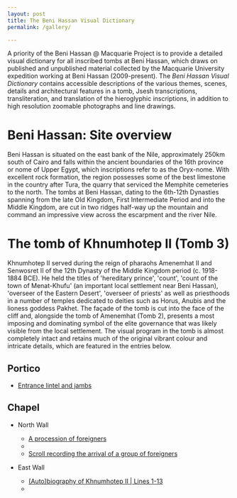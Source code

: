 ```yaml
---
layout: post
title: The Beni Hassan Visual Dictionary
permalink: /gallery/

---
```



<!-- <amp-img width="600" height="300" layout="responsive" src="http://lorempixel.com/600/300/sports"></amp-img> -->

<main id="content" role="main" class="content">

A priority of the Beni Hassan @ Macquarie Project is to provide a detailed visual dictionary for all inscribed tombs at Beni Hassan, which draws on published and unpublished material collected by the Macquarie University expedition working at Beni Hassan (2009-present). The *Beni Hassan Visual Dictionary* contains accessible descriptions of the various themes, scenes, details and architectural features in a tomb, Jsesh transcriptions, transliteration, and translation of the hieroglyphic inscriptions, in addition to high resolution zoomable photographs and line drawings.

# Beni Hassan: Site overview

Beni Hassan is situated on the east bank of the Nile, approximately 250km south of Cairo and falls within the ancient boundaries of the 16th province or nome of Upper Egypt, which inscriptions refer to as the Oryx-nome. With excellent rock formation, the region possesses some of the best limestone in the country after Tura, the quarry that serviced the Memphite cemeteries to the north. The tombs at Beni Hassan, dating to the 6th-12th Dynasties spanning from the late Old Kingdom, First Intermediate Period and into the Middle Kingdom, are cut in two ridges half-way up the mountain and command an impressive view across the escarpment and the river Nile.

# The tomb of Khnumhotep II (Tomb 3)

Khnumhotep II served during the reign of pharaohs Amenemhat II and Senwosret II of the 12th Dynasty of the Middle Kingdom period (c. 1918-1884 BCE). He held the titles of 'hereditary prince', 'count', 'count of the town of Menat-Khufu' (an important local settlement near Beni Hassan), 'overseer of the Eastern Desert', 'overseer of priests' as well as priesthoods in a number of temples dedicated to deities such as Horus, Anubis and the lioness goddess Pakhet. The façade of the tomb is cut into the face of the cliff and, alongside the tomb of Amenemhat (Tomb 2), presents a most imposing and dominating symbol of the elite governance that was likely visible from the local settlement. The visual program in the tomb is almost completely intact and retains much of the original vibrant colour and intricate details, which are featured in the entries below.

<amp-accordion>
  <section>
    <h2>Portico</h2>
    <div>
      <ul>
        <li><a href="/gallery/02a/">Entrance lintel and jambs</a></li>
      </ul>
    </div>
  </section>

  <section>
    <h2>Chapel</h2>
    <div>
      <ul>
        <li>North Wall</li>
        <ul>
          <li><a href="/gallery/42a/">A procession of foreigners</a><li>
          <li><a href="/gallery/43a/">Scroll recording the arrival of a group of foreigners</a></li>
        </ul>
      </ul>
      <ul>
        <li>East Wall</li>
        <ul>
          <li><a href="/gallery/07a/">(Auto)biography of Khnumhotep II | Lines 1-13</a><li>
        </ul>
      </ul>
    </div>
  </section>

</amp-accordion>



</main>
